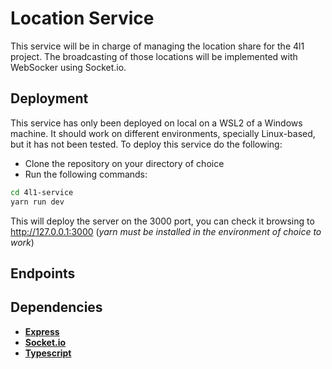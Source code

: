 # Location Service
This service will be in charge of managing the location share for the 4l1 project.
The broadcasting of those locations will be implemented with WebSocker using Socket.io.

## Deployment
This service has only been deployed on local on a WSL2 of a Windows machine.
It should work on different environments, specially Linux-based, but it has not been tested.
To deploy this service do the following:

* Clone the repository on your directory of choice
* Run the following commands:
```sh
cd 4l1-service
yarn run dev
```

This will deploy the server on the 3000 port, you can check it browsing to http://127.0.0.1:3000 (*yarn must be installed in the environment of choice to work*)

## Endpoints

## Dependencies
* [**Express**](https://www.npmjs.com/package/express)
* [**Socket.io**](https://www.npmjs.com/package/socket.io)
* [**Typescript**](https://www.npmjs.com/package/typescript)